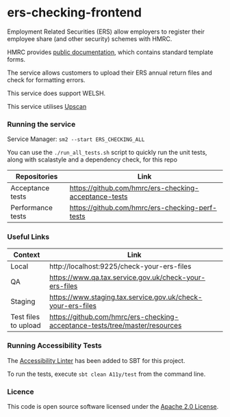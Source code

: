 
# ers-checking-frontend
Employment Related Securities (ERS) allow employers to register their employee share (and other security) schemes with HMRC.

HMRC provides [public documentation](https://www.gov.uk/topic/business-tax/employment-related-securities), which contains standard template forms.

The service allows customers to upload their ERS annual return files and check for formatting errors.

This service does support WELSH.

This service utilises [Upscan](https://github.com/hmrc/upscan-initiate)


### Running the service

Service Manager: `sm2 --start ERS_CHECKING_ALL`

You can use the `./run_all_tests.sh` script to quickly run the unit tests, along with scalastyle and a dependency check,  for this repo

| Repositories      | Link                                                  |
|-------------------|-------------------------------------------------------|
| Acceptance tests  | https://github.com/hmrc/ers-checking-acceptance-tests |
| Performance tests | https://github.com/hmrc/ers-checking-perf-tests       |


### Useful Links

| Context              | Link                                                                        |
|----------------------|-----------------------------------------------------------------------------|
| Local                | http://localhost:9225/check-your-ers-files                                  |
| QA                   | https://www.qa.tax.service.gov.uk/check-your-ers-files                      |
| Staging              | https://www.staging.tax.service.gov.uk/check-your-ers-files                 |
| Test files to upload | https://github.com/hmrc/ers-checking-acceptance-tests/tree/master/resources |


### Running Accessibility Tests

The [Accessibility Linter](https://github.com/hmrc/sbt-accessibility-linter) has been added to SBT for this project.

To run the tests, execute `sbt clean A11y/test` from the command line.


### Licence

This code is open source software licensed under the [Apache 2.0 License]("http://www.apache.org/licenses/LICENSE-2.0.html").
    
